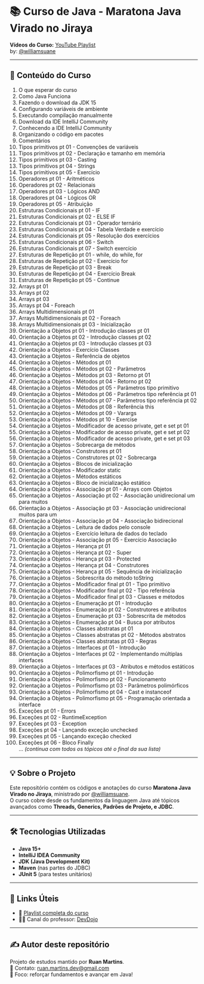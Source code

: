 # 📚 Curso de Java - Maratona Java Virado no Jiraya

**Vídeos do Curso:** [YouTube Playlist](https://www.youtube.com/playlist?list=PL62G310vn6nFIsOCC0H-C2infYgwm8SWW)  
by: [@williamsuane](https://github.com/williamsuane)

---

## 🧠 Conteúdo do Curso

1. O que esperar do curso  
2. Como Java Funciona  
3. Fazendo o download da JDK 15  
4. Configurando variáveis de ambiente  
5. Executando compilação manualmente  
6. Download da IDE IntelliJ Community  
7. Conhecendo a IDE IntelliJ Community  
8. Organizando o código em pacotes  
9. Comentários  
10. Tipos primitivos pt 01 - Convenções de variáveis  
11. Tipos primitivos pt 02 - Declaração e tamanho em memória  
12. Tipos primitivos pt 03 - Casting  
13. Tipos primitivos pt 04 - Strings  
14. Tipos primitivos pt 05 - Exercício  
15. Operadores pt 01 - Aritméticos  
16. Operadores pt 02 - Relacionais  
17. Operadores pt 03 - Lógicos AND  
18. Operadores pt 04 - Lógicos OR  
19. Operadores pt 05 - Atribuição  
20. Estruturas Condicionais pt 01 - IF  
21. Estruturas Condicionais pt 02 - ELSE IF  
22. Estruturas Condicionais pt 03 - Operador ternário  
23. Estruturas Condicionais pt 04 - Tabela Verdade e exercício  
24. Estruturas Condicionais pt 05 - Resolução dos exercícios  
25. Estruturas Condicionais pt 06 - Switch  
26. Estruturas Condicionais pt 07 - Switch exercício  
27. Estruturas de Repetição pt 01 - while, do while, for  
28. Estruturas de Repetição pt 02 - Exercício for  
29. Estruturas de Repetição pt 03 - Break  
30. Estruturas de Repetição pt 04 - Exercício Break  
31. Estruturas de Repetição pt 05 - Continue  
32. Arrays pt 01  
33. Arrays pt 02  
34. Arrays pt 03  
35. Arrays pt 04 - Foreach  
36. Arrays Multidimensionais pt 01  
37. Arrays Multidimensionais pt 02 - Foreach  
38. Arrays Multidimensionais pt 03 - Inicialização  
39. Orientação a Objetos pt 01 - Introdução classes pt 01  
40. Orientação a Objetos pt 02 - Introdução classes pt 02  
41. Orientação a Objetos pt 03 - Introdução classes pt 03  
42. Orientação a Objetos - Exercício Classes  
43. Orientação a Objetos - Referência de objetos  
44. Orientação a Objetos - Métodos pt 01  
45. Orientação a Objetos - Métodos pt 02 - Parâmetros  
46. Orientação a Objetos - Métodos pt 03 - Retorno pt 01  
47. Orientação a Objetos - Métodos pt 04 - Retorno pt 02  
48. Orientação a Objetos - Métodos pt 05 - Parâmetros tipo primitivo  
49. Orientação a Objetos - Métodos pt 06 - Parâmetros tipo referência pt 01  
50. Orientação a Objetos - Métodos pt 07 - Parâmetros tipo referência pt 02  
51. Orientação a Objetos - Métodos pt 08 - Referência this  
52. Orientação a Objetos - Métodos pt 09 - Varargs  
53. Orientação a Objetos - Métodos pt 10 - Exercise  
54. Orientação a Objetos - Modificador de acesso private, get e set pt 01  
55. Orientação a Objetos - Modificador de acesso private, get e set pt 02  
56. Orientação a Objetos - Modificador de acesso private, get e set pt 03  
57. Orientação a Objetos - Sobrecarga de métodos  
58. Orientação a Objetos - Construtores pt 01  
59. Orientação a Objetos - Construtores pt 02 - Sobrecarga  
60. Orientação a Objetos - Blocos de inicialização  
61. Orientação a Objetos - Modificador static  
62. Orientação a Objetos - Métodos estáticos  
63. Orientação a Objetos - Bloco de inicialização estático  
64. Orientação a Objetos - Associação pt 01 - Arrays com Objetos  
65. Orientação a Objetos - Associação pt 02 - Associação unidirecional um para muitos  
66. Orientação a Objetos - Associação pt 03 - Associação unidirecional muitos para um  
67. Orientação a Objetos - Associação pt 04 - Associação bidirecional  
68. Orientação a Objetos - Leitura de dados pelo console  
69. Orientação a Objetos - Exercício leitura de dados do teclado  
70. Orientação a Objetos - Associação pt 05 - Exercício Associação  
71. Orientação a Objetos - Herança pt 01  
72. Orientação a Objetos - Herança pt 02 - Super  
73. Orientação a Objetos - Herança pt 03 - Protected  
74. Orientação a Objetos - Herança pt 04 - Construtores  
75. Orientação a Objetos - Herança pt 05 - Sequência de inicialização  
76. Orientação a Objetos - Sobrescrita do método toString  
77. Orientação a Objetos - Modificador final pt 01 - Tipo primitivo  
78. Orientação a Objetos - Modificador final pt 02 - Tipo referência  
79. Orientação a Objetos - Modificador final pt 03 - Classes e métodos  
80. Orientação a Objetos - Enumeração pt 01 - Introdução  
81. Orientação a Objetos - Enumeração pt 02 - Construtores e atributos  
82. Orientação a Objetos - Enumeração pt 03 - Sobrescrita de métodos  
83. Orientação a Objetos - Enumeração pt 04 - Busca por atributos  
84. Orientação a Objetos - Classes abstratas pt 01  
85. Orientação a Objetos - Classes abstratas pt 02 - Métodos abstratos  
86. Orientação a Objetos - Classes abstratas pt 03 - Regras  
87. Orientação a Objetos - Interfaces pt 01 - Introdução  
88. Orientação a Objetos - Interfaces pt 02 - Implementando múltiplas interfaces  
89. Orientação a Objetos - Interfaces pt 03 - Atributos e métodos estáticos  
90. Orientação a Objetos - Polimorfismo pt 01 - Introdução  
91. Orientação a Objetos - Polimorfismo pt 02 - Funcionamento  
92. Orientação a Objetos - Polimorfismo pt 03 - Parâmetros polimórficos  
93. Orientação a Objetos - Polimorfismo pt 04 - Cast e instanceof  
94. Orientação a Objetos - Polimorfismo pt 05 - Programação orientada a interface  
95. Exceções pt 01 - Errors  
96. Exceções pt 02 - RuntimeException  
97. Exceções pt 03 - Exception  
98. Exceções pt 04 - Lançando exceção unchecked  
99. Exceções pt 05 - Lançando exceção checked  
100. Exceções pt 06 - Bloco Finally  
... *(continua com todos os tópicos até o final da sua lista)*

---

## 💡 Sobre o Projeto

Este repositório contém os códigos e anotações do curso **Maratona Java Virado no Jiraya**, ministrado por [@williamsuane](https://github.com/williamsuane).  
O curso cobre desde os fundamentos da linguagem Java até tópicos avançados como **Threads, Generics, Padrões de Projeto, e JDBC**.

---

## 🛠️ Tecnologias Utilizadas

- **Java 15+**
- **IntelliJ IDEA Community**
- **JDK (Java Development Kit)**
- **Maven** (nas partes do JDBC)
- **JUnit 5** (para testes unitários)

---

## 📎 Links Úteis

- 🎥 [Playlist completa do curso](https://www.youtube.com/playlist?list=PL62G310vn6nFIsOCC0H-C2infYgwm8SWW)  
- 👨‍🏫 Canal do professor: [DevDojo](https://www.youtube.com/@DevDojoBrasil)

---

## ✍️ Autor deste repositório

Projeto de estudos mantido por **Ruan Martins**.  
📧 Contato: ruan.martins.dev@gmail.com  
🚀 Foco: reforçar fundamentos e avançar em Java!
